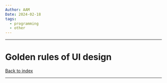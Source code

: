 ```yaml
---
Author: AAM
Date: 2024-02-18
tags:
  - programming
  - other
---
```


---
# Golden rules of UI design

[Back to index](/Programming/CHI/CHI.md)

---

